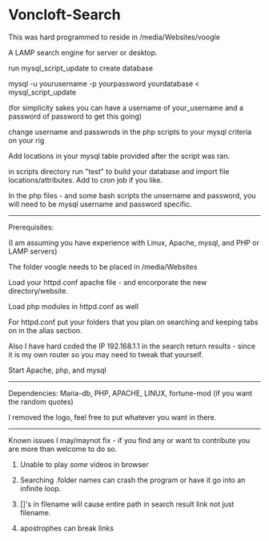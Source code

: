 # Voncloft-Search

This was hard programmed to reside in /media/Websites/voogle

A LAMP search engine for server or desktop.

run mysql_script_update to create database 

mysql -u yourusername -p yourpassword yourdatabase < mysql_script_update

(for simplicity sakes you can have a username of your_username and a password of password to get this going)

change username and passwrods in the php scripts to your mysql criteria on your rig

Add locations in your mysql table provided after the script was ran.

in scripts directory run "test" to build your database and import file locations/attributes. Add to cron job if you like.

In the php files - and some bash scripts the unsername and password, you will need to be mysql username and password specific. 

___________________________


Prerequisites:

(I am assuming you have experience with Linux, Apache, mysql, and PHP or LAMP servers)

The folder voogle needs to be placed in /media/Websites

Load your httpd.conf apache file - and encorporate the new directory/website.

Load php modules in httpd.conf as well

For httpd.conf put your folders that you plan on searching and keeping tabs on in the alias section.

Also I have hard coded the IP 192.168.1.1 in the search return results - since it is my own router so you may need to tweak that yourself.

Start Apache, php, and mysql

__________________________________________________


Dependencies: Maria-db, PHP, APACHE, LINUX, fortune-mod (if you want the random quotes)

I removed the logo, feel free to put whatever you want in there.

_________________________________________________




Known issues I may/maynot fix - if you find any or want to contribute you are more than welcome to do so.




1) Unable to play *some* videos in browser

2) Searching .folder names can crash the program or have it go into an infinite loop.

3) []'s in filename will cause entire path in search result link not just filename.

4) apostrophes can break links
